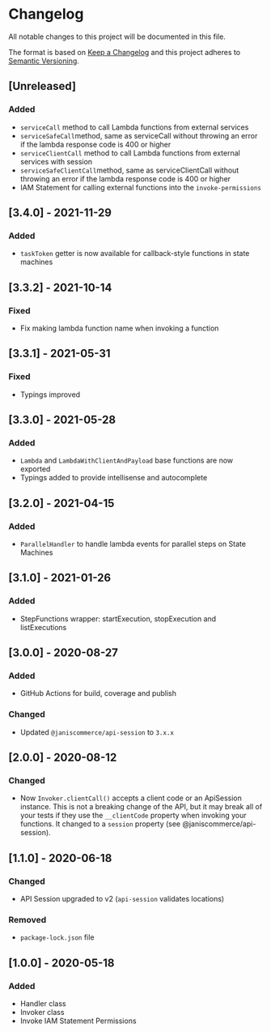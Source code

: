 # Changelog

All notable changes to this project will be documented in this file.

The format is based on [Keep a Changelog](http://keepachangelog.com/en/1.0.0/)
and this project adheres to [Semantic Versioning](http://semver.org/spec/v2.0.0.html).

## [Unreleased]
### Added
- `serviceCall` method to call Lambda functions from external services
- `serviceSafeCall`method, same as serviceCall without throwing an error if the lambda response code is 400 or higher
- `serviceClientCall` method to call Lambda functions from external services with session
- `serviceSafeClientCall`method, same as serviceClientCall without throwing an error if the lambda response code is 400 or higher
- IAM Statement for calling external functions into the `invoke-permissions`

## [3.4.0] - 2021-11-29
### Added
- `taskToken` getter is now available for callback-style functions in state machines

## [3.3.2] - 2021-10-14
### Fixed
- Fix making lambda function name when invoking a function

## [3.3.1] - 2021-05-31
### Fixed
- Typings improved

## [3.3.0] - 2021-05-28
### Added
- `Lambda` and `LambdaWithClientAndPayload` base functions are now exported
- Typings added to provide intellisense and autocomplete

## [3.2.0] - 2021-04-15
### Added
- `ParallelHandler` to handle lambda events for parallel steps on State Machines

## [3.1.0] - 2021-01-26
### Added
- StepFunctions wrapper: startExecution, stopExecution and listExecutions

## [3.0.0] - 2020-08-27
### Added
- GitHub Actions for build, coverage and publish

### Changed
- Updated `@janiscommerce/api-session` to `3.x.x`

## [2.0.0] - 2020-08-12
### Changed
- Now `Invoker.clientCall()` accepts a client code or an ApiSession instance. This is not a breaking change of the API, but it may break all of your tests if they use the `__clientCode` property when invoking your functions. It changed to a `session` property (see @janiscommerce/api-session).

## [1.1.0] - 2020-06-18
### Changed
- API Session upgraded to v2 (`api-session` validates locations)

### Removed
- `package-lock.json` file

## [1.0.0] - 2020-05-18
### Added
- Handler class
- Invoker class
- Invoke IAM Statement Permissions
